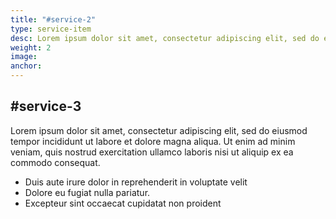 ```yaml
---
title: "#service-2"
type: service-item
desc: Lorem ipsum dolor sit amet, consectetur adipiscing elit, sed do eiusmod tempor incididunt.
weight: 2
image: 
anchor:
---
```

## #service-3

Lorem ipsum dolor sit amet, consectetur adipiscing elit, sed do eiusmod tempor incididunt ut labore et dolore magna aliqua. Ut enim ad minim veniam, quis nostrud exercitation ullamco laboris nisi ut aliquip ex ea commodo consequat. 

* Duis aute irure dolor in reprehenderit in voluptate velit 
* Dolore eu fugiat nulla pariatur. 
* Excepteur sint occaecat cupidatat non proident
